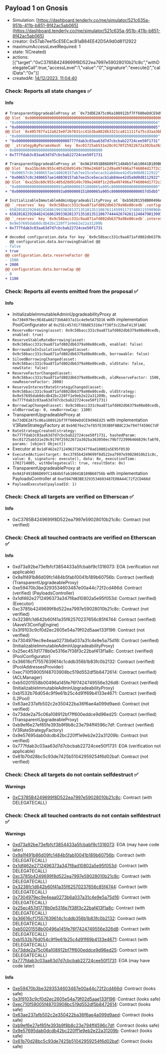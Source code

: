 ## Payload 1 on Gnosis

- Simulation: [https://dashboard.tenderly.co/me/simulator/521c635a-951b-411b-b851-8f42ac5ab065](https://dashboard.tenderly.co/me/simulator/521c635a-951b-411b-b851-8f42ac5ab065)
- creator: 0x57ab7ee15cE5ECacB1aB84EE42D5A9d0d8112922
- maximumAccessLevelRequired: 1
- state: 1(Created)
- actions: [{"target":"0xC3785B4249699f8D522ea7997e59028010b21c8c","withDelegateCall":true,"accessLevel":1,"value":"0","signature":"execute()","callData":"0x"}]
- createdAt: [14/12/2023, 11:04:40](https://blockscout.com/xdai/mainnet/tx/0x3658f936a8f43fdc71d228b9e35f7c672b2d765e43c74d904c15003194fdd617)

### Check: Reports all state changes :white_check_mark:

#### Info


```diff
# TransparentUpgradeableProxy at `0x73dDE2A75c06a108912bf7Ff600eDdCE9d96Ed25` with implementation V3RateStrategyFactory at `0xb9Ef6e27ef85fE393B9F8B8C23e794ff4596C7dF`
@@ Slot `0x0000000000000000000000000000000000000000000000000000000000000002` @@
- "0x0000000000000000000000000000000000000000000000000000000000000004"
+ "0x0000000000000000000000000000000000000000000000000000000000000005"
@@ Slot `0x405787fa12a823e0f2b7631cc41b3ba8828b3321ca811111fa75cd3aa3bb5ad2` @@
- "0x0000000000000000000000000000000000000000000000000000000000000000"
+ "0x000000000000000000000000777fdab3c03aa63d7d7cbcbab22724cee50f1731"
@@ `_strategyByParamsHash` key `0xc01725ab531e20c9170f25922672a302ba363050ec79b7723996466839cfa6f0` @@
- 0x0000000000000000000000000000000000000000
+ 0x777fdab3c03aa63d7d7cbcbab22724cee50f1731

```

```diff
# TransparentUpgradeableProxy at `0x9A1F491B86D09fC1484b5fab10041B189B60756b` with implementation PayloadsController at `0xe59470B3BE3293534603487E00A44C72f2CD466d`
@@ Slot `0xa15bc60c955c405d20d9149c709e2460f1c2d9a497496a7f46004d1772c3054c` @@
- "0x00657c0c3400657ae148020157ab7ee15ce5ecacb1ab84ee42d5a9d0d8112922"
+ "0x00657c0c3400657ae148030157ab7ee15ce5ecacb1ab84ee42d5a9d0d8112922"
@@ Slot `0xa15bc60c955c405d20d9149c709e2460f1c2d9a497496a7f46004d1772c3054d` @@
- "0x000000000000000000093a8000000151800065a905c800000000000000000000"
+ "0x000000000000000000093a8000000151800065a905c8000000000000657d5db5"
```

```diff
# InitializableImmutableAdminUpgradeabilityProxy at `0xb50201558B00496A145fE76f7424749556E326D8` with implementation L2Pool at `0xB1532b76D054c9F9E61b25c4d91f69B4133E4671`
@@ `_reserves` key `0x9c58bacc331c9aa871afd802db6379a98e80cedb`.configuration.data @@
- 658201822928482416861993382013713518135110676114599117374881155909684252
+ 658201822928482416861993382013713518135110677444426742611240479013997596
@@ `_reserves` key `0x9c58bacc331c9aa871afd802db6379a98e80cedb`.interestRateStrategyAddress @@
- 0x9e57695dab0dcdb42bc220ff1e9eb2e22a31209b
+ 0x777fdab3c03aa63d7d7cbcbab22724cee50f1731

# decoded configuration.data for key `0x9c58bacc331c9aa871afd802db6379a98e80cedb` (symbol: GNO)
  @@ configuration.data.borrowingEnabled @@
- false
+ true
@@ configuration.data.reserveFactor @@
- 1500
+ 2000
@@ configuration.data.borrowCap @@
- 0
+ 1100

```


### Check: Reports all events emitted from the proposal :white_check_mark:

#### Info

- InitializableImmutableAdminUpgradeabilityProxy at `0x7304979ec9E4EaA0273b6A037a31c4e9e5A75D16` with implementation PoolConfigurator at `0x25Ec457d1778b0E5316e7f38f3c22baF413F1A8C`
- `ReserveBorrowing(asset: 0x9c58bacc331c9aa871afd802db6379a98e80cedb, enabled: true)`
- `ReserveStableRateBorrowing(asset: 0x9c58bacc331c9aa871afd802db6379a98e80cedb, enabled: false)`
- `BorrowableInIsolationChanged(asset: 0x9c58bacc331c9aa871afd802db6379a98e80cedb, borrowable: false)`
- `SiloedBorrowingChanged(asset: 0x9c58bacc331c9aa871afd802db6379a98e80cedb, oldState: false, newState: false)`
- `ReserveFactorChanged(asset: 0x9c58bacc331c9aa871afd802db6379a98e80cedb, oldReserveFactor: 1500, newReserveFactor: 2000)`
- `ReserveInterestRateStrategyChanged(asset: 0x9c58bacc331c9aa871afd802db6379a98e80cedb, oldStrategy: 0x9e57695dab0dcdb42bc220ff1e9eb2e22a31209b, newStrategy: 0x777fdab3c03aa63d7d7cbcbab22724cee50f1731)`
- `BorrowCapChanged(asset: 0x9c58bacc331c9aa871afd802db6379a98e80cedb, oldBorrowCap: 0, newBorrowCap: 1100)`
- TransparentUpgradeableProxy at `0x73dDE2A75c06a108912bf7Ff600eDdCE9d96Ed25` with implementation V3RateStrategyFactory at `0xb9Ef6e27ef85fE393B9F8B8C23e794ff4596C7dF`
- `RateStrategyCreated(strategy: 0x777fdab3c03aa63d7d7cbcbab22724cee50f1731, hashedParam: 0xc01725ab531e20c9170f25922672a302ba363050ec79b7723996466839cfa6f0, params: [object Object])`
- Executor at `0x1dF462e2712496373A347f8ad10802a5E95f053D`
- `ExecutedAction(target: 0xc3785b4249699f8d522ea7997e59028010b21c8c, value: 0, signature: execute(), data: 0x, executionTime: 1702714805, withDelegatecall: true, resultData: 0x)`
- TransparentUpgradeableProxy at `0x9A1F491B86D09fC1484b5fab10041B189B60756b` with implementation PayloadsController at `0xe59470B3BE3293534603487E00A44C72f2CD466d`
- `PayloadExecuted(payloadId: 1)`

### Check: Check all targets are verified on Etherscan :white_check_mark:

#### Info

- 0xC3785B4249699f8D522ea7997e59028010b21c8c: Contract (not verified)

### Check: Check all touched contracts are verified on Etherscan :white_check_mark:

#### Info

- 0xd73a92be73efbfcf3854433a5fcbabf9c1316073: EOA (verification not applicable)
- 0x9a1f491b86d09fc1484b5fab10041b189b60756b: Contract (verified) (TransparentUpgradeableProxy)
- 0xe59470b3be3293534603487e00a44c72f2cd466d: Contract (verified) (PayloadsController)
- 0x1df462e2712496373a347f8ad10802a5e95f053d: Contract (verified) (Executor)
- 0xc3785b4249699f8d522ea7997e59028010b21c8c: Contract (not verified)
- 0x3238fc1d642b60f41a35f62570237656c85f4744: Contract (verified) (AaveV3ConfigEngine)
- 0x3f9103c9cf0d2ec2605e54a79f02d5aae133f196: Contract (not verified)
- 0x7304979ec9e4eaa0273b6a037a31c4e9e5a75d16: Contract (verified) (InitializableImmutableAdminUpgradeabilityProxy)
- 0x25ec457d1778b0e5316e7f38f3c22baf413f1a8c: Contract (verified) (PoolConfigurator)
- 0x36616cf17557639614c1cddb356b1b83fc0b2132: Contract (verified) (PoolAddressesProvider)
- 0xec710f59005f48703908bc519d552df5b8472614: Contract (verified) (ACLManager)
- 0xb50201558b00496a145fe76f7424749556e326d8: Contract (verified) (InitializableImmutableAdminUpgradeabilityProxy)
- 0xb1532b76d054c9f9e61b25c4d91f69b4133e4671: Contract (verified) (L2Pool)
- 0x63ae237afb502c2e350422ba36f6ae4a099d9aed: Contract (not verified)
- 0x73dde2a75c06a108912bf7ff600eddce9d96ed25: Contract (verified) (TransparentUpgradeableProxy)
- 0xb9ef6e27ef85fe393b9f8b8c23e794ff4596c7df: Contract (verified) (V3RateStrategyFactory)
- 0x9e57695dab0dcdb42bc220ff1e9eb2e22a31209b: Contract (not verified)
- 0x777fdab3c03aa63d7d7cbcbab22724cee50f1731: EOA (verification not applicable)
- 0x61b70d28bc5c93de7425b51042959254f6d02baf: Contract (not verified)

### Check: Check all targets do not contain selfdestruct :white_check_mark:

#### Warnings

- [0xC3785B4249699f8D522ea7997e59028010b21c8c](https://blockscout.com/xdai/mainnet/address/0xC3785B4249699f8D522ea7997e59028010b21c8c): Contract (with DELEGATECALL)

### Check: Check all touched contracts do not contain selfdestruct :white_check_mark:

#### Warnings

- [0xd73a92be73efbfcf3854433a5fcbabf9c1316073](https://blockscout.com/xdai/mainnet/address/0xd73a92be73efbfcf3854433a5fcbabf9c1316073): EOA (may have code later)
- [0x9a1f491b86d09fc1484b5fab10041b189b60756b](https://blockscout.com/xdai/mainnet/address/0x9a1f491b86d09fc1484b5fab10041b189b60756b): Contract (with DELEGATECALL)
- [0x1df462e2712496373a347f8ad10802a5e95f053d](https://blockscout.com/xdai/mainnet/address/0x1df462e2712496373a347f8ad10802a5e95f053d): Contract (with DELEGATECALL)
- [0xc3785b4249699f8d522ea7997e59028010b21c8c](https://blockscout.com/xdai/mainnet/address/0xc3785b4249699f8d522ea7997e59028010b21c8c): Contract (with DELEGATECALL)
- [0x3238fc1d642b60f41a35f62570237656c85f4744](https://blockscout.com/xdai/mainnet/address/0x3238fc1d642b60f41a35f62570237656c85f4744): Contract (with DELEGATECALL)
- [0x7304979ec9e4eaa0273b6a037a31c4e9e5a75d16](https://blockscout.com/xdai/mainnet/address/0x7304979ec9e4eaa0273b6a037a31c4e9e5a75d16): Contract (with DELEGATECALL)
- [0x25ec457d1778b0e5316e7f38f3c22baf413f1a8c](https://blockscout.com/xdai/mainnet/address/0x25ec457d1778b0e5316e7f38f3c22baf413f1a8c): Contract (with DELEGATECALL)
- [0x36616cf17557639614c1cddb356b1b83fc0b2132](https://blockscout.com/xdai/mainnet/address/0x36616cf17557639614c1cddb356b1b83fc0b2132): Contract (with DELEGATECALL)
- [0xb50201558b00496a145fe76f7424749556e326d8](https://blockscout.com/xdai/mainnet/address/0xb50201558b00496a145fe76f7424749556e326d8): Contract (with DELEGATECALL)
- [0xb1532b76d054c9f9e61b25c4d91f69b4133e4671](https://blockscout.com/xdai/mainnet/address/0xb1532b76d054c9f9e61b25c4d91f69b4133e4671): Contract (with DELEGATECALL)
- [0x73dde2a75c06a108912bf7ff600eddce9d96ed25](https://blockscout.com/xdai/mainnet/address/0x73dde2a75c06a108912bf7ff600eddce9d96ed25): Contract (with DELEGATECALL)
- [0x777fdab3c03aa63d7d7cbcbab22724cee50f1731](https://blockscout.com/xdai/mainnet/address/0x777fdab3c03aa63d7d7cbcbab22724cee50f1731): EOA (may have code later)

#### Info

- [0xe59470b3be3293534603487e00a44c72f2cd466d](https://blockscout.com/xdai/mainnet/address/0xe59470b3be3293534603487e00a44c72f2cd466d): Contract (looks safe)
- [0x3f9103c9cf0d2ec2605e54a79f02d5aae133f196](https://blockscout.com/xdai/mainnet/address/0x3f9103c9cf0d2ec2605e54a79f02d5aae133f196): Contract (looks safe)
- [0xec710f59005f48703908bc519d552df5b8472614](https://blockscout.com/xdai/mainnet/address/0xec710f59005f48703908bc519d552df5b8472614): Contract (looks safe)
- [0x63ae237afb502c2e350422ba36f6ae4a099d9aed](https://blockscout.com/xdai/mainnet/address/0x63ae237afb502c2e350422ba36f6ae4a099d9aed): Contract (looks safe)
- [0xb9ef6e27ef85fe393b9f8b8c23e794ff4596c7df](https://blockscout.com/xdai/mainnet/address/0xb9ef6e27ef85fe393b9f8b8c23e794ff4596c7df): Contract (looks safe)
- [0x9e57695dab0dcdb42bc220ff1e9eb2e22a31209b](https://blockscout.com/xdai/mainnet/address/0x9e57695dab0dcdb42bc220ff1e9eb2e22a31209b): Contract (looks safe)
- [0x61b70d28bc5c93de7425b51042959254f6d02baf](https://blockscout.com/xdai/mainnet/address/0x61b70d28bc5c93de7425b51042959254f6d02baf): Contract (looks safe)


